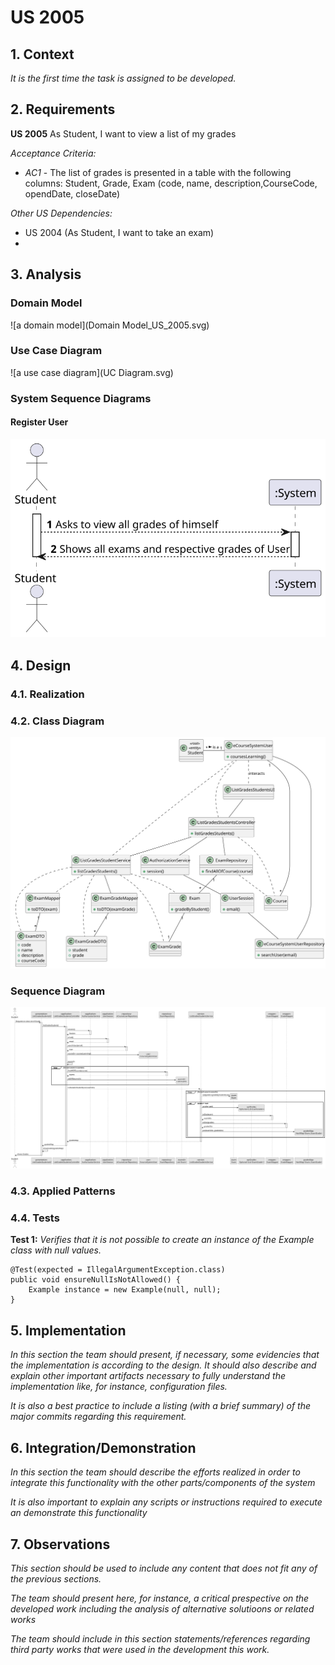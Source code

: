 # US 2005

## 1. Context

*It is the first time the task is assigned to be developed.*

## 2. Requirements

**US 2005** As Student, I want to view a list of my grades

*Acceptance Criteria:*

- *AC1* - The list of grades is presented in a table with the following columns: Student, Grade, Exam (code, name, description,CourseCode, opendDate, closeDate)

*Other US Dependencies:*
- US 2004 (As Student, I want to take an exam)
- 
## 3. Analysis


### Domain Model ###

![a domain model](Domain Model_US_2005.svg)


### Use Case Diagram ###

![a use case diagram](UC Diagram.svg)
### System Sequence Diagrams ###

#### Register User ####
![a system sequence diagram](US_2005-SSD.svg)


## 4. Design

### 4.1. Realization

### 4.2. Class Diagram

![a class diagram](class-diagram-01.svg "A Class Diagram")

### Sequence Diagram

![a sequence diagram](US_2005-SD.svg)


### 4.3. Applied Patterns

### 4.4. Tests

**Test 1:** *Verifies that it is not possible to create an instance of the Example class with null values.*

```
@Test(expected = IllegalArgumentException.class)
public void ensureNullIsNotAllowed() {
	Example instance = new Example(null, null);
}
````

## 5. Implementation

*In this section the team should present, if necessary, some evidencies that the implementation is according to the design. It should also describe and explain other important artifacts necessary to fully understand the implementation like, for instance, configuration files.*

*It is also a best practice to include a listing (with a brief summary) of the major commits regarding this requirement.*

## 6. Integration/Demonstration

*In this section the team should describe the efforts realized in order to integrate this functionality with the other parts/components of the system*

*It is also important to explain any scripts or instructions required to execute an demonstrate this functionality*

## 7. Observations

*This section should be used to include any content that does not fit any of the previous sections.*

*The team should present here, for instance, a critical prespective on the developed work including the analysis of alternative solutioons or related works*

*The team should include in this section statements/references regarding third party works that were used in the development this work.* 
